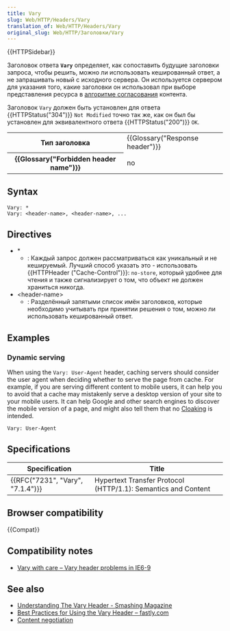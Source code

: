 ```yaml
---
title: Vary
slug: Web/HTTP/Headers/Vary
translation_of: Web/HTTP/Headers/Vary
original_slug: Web/HTTP/Заголовки/Vary
---
```


{{HTTPSidebar}}

Заголовок ответа **`Vary`** определяет, как сопоставить будущие заголовки запроса, чтобы решить, можно ли использовать кешированный ответ, а не запрашивать новый с исходного сервера. Он используется сервером для указания того, какие заголовки он использовал при выборе представления ресурса в [алгоритме согласования](/ru/docs/Web/HTTP/Content_negotiation) контента.

Заголовок `Vary` должен быть установлен для ответа {{HTTPStatus("304")}} `Not Modified` точно так же, как он был бы установлен для эквивалентного ответа {{HTTPStatus("200")}} `OK`.

<table class="properties">
  <tbody>
    <tr>
      <th scope="row">Тип заголовка</th>
      <td>{{Glossary("Response header")}}</td>
    </tr>
    <tr>
      <th scope="row">{{Glossary("Forbidden header name")}}</th>
      <td>no</td>
    </tr>
  </tbody>
</table>

## Syntax

```
Vary: *
Vary: <header-name>, <header-name>, ...
```

## Directives

- \*
  - : Каждый запрос должен рассматриваться как уникальный и не кешируемый. Лучший способ указать это - использовать {{HTTPHeader ("Cache-Control")}}: `no-store`, который удобнее для чтения и также сигнализирует о том, что объект не должен храниться никогда.
- \<header-name>
  - : Разделённый запятыми список имён заголовков, которые необходимо учитывать при принятии решения о том, можно ли использовать кешированный ответ.

## Examples

### Dynamic serving

When using the `Vary: User-Agent` header, caching servers should consider the user agent when deciding whether to serve the page from cache. For example, if you are serving different content to mobile users, it can help you to avoid that a cache may mistakenly serve a desktop version of your site to your mobile users. It can help Google and other search engines to discover the mobile version of a page, and might also tell them that no [Cloaking](https://en.wikipedia.org/wiki/Cloaking) is intended.

```
Vary: User-Agent
```

## Specifications

| Specification                    | Title                                                         |
| -------------------------------- | ------------------------------------------------------------- |
| {{RFC("7231", "Vary", "7.1.4")}} | Hypertext Transfer Protocol (HTTP/1.1): Semantics and Content |

## Browser compatibility

{{Compat}}

## Compatibility notes

- [Vary with care – Vary header problems in IE6-9](https://blogs.msdn.microsoft.com/ieinternals/2009/06/17/vary-with-care/)

## See also

- [Understanding The Vary Header - Smashing Magazine](https://www.smashingmagazine.com/2017/11/understanding-vary-header/)
- [Best Practices for Using the Vary Header – fastly.com](https://www.fastly.com/blog/best-practices-for-using-the-vary-header)
- [Content negotiation](/docs/Web/HTTP/Content_negotiation)
